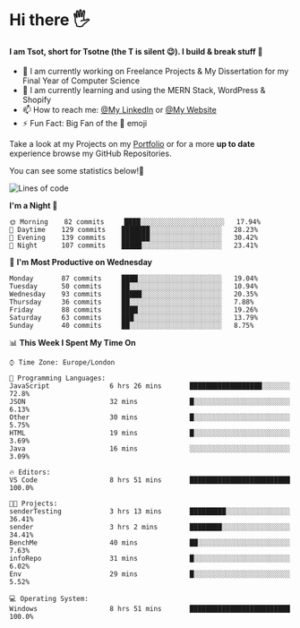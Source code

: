 # Hi there :raised_hand_with_fingers_splayed:
#### I am Tsot, short for Tsotne (the T is silent :wink:). I build & break stuff :space_invader:
- :telescope: I am currently working on Freelance Projects & My Dissertation for my Final Year of Computer Science
- :seedling: I am currently learning and using the MERN Stack, WordPress & Shopify
- :mailbox: How to reach me: [@My LinkedIn](https://www.linkedin.com/in/tsotne-gvadzabia/) or [@My Website](https://tsotnegvadzabia.me/contact)
- :zap: Fun Fact: Big Fan of the :space_invader: emoji

Take a look at my Projects on my [Portfolio](https://tsotnegvadzabia.me/) or for a more **up to date** experience browse my GitHub Repositories.

You can see some statistics below!:space_invader:
<!--START_SECTION:waka-->
![Lines of code](https://img.shields.io/badge/From%20Hello%20World%20I%27ve%20Written-3.5%20million%20lines%20of%20code-blue)

**I'm a Night 🦉** 

```text
🌞 Morning    82 commits     ████░░░░░░░░░░░░░░░░░░░░░   17.94% 
🌆 Daytime    129 commits    ███████░░░░░░░░░░░░░░░░░░   28.23% 
🌃 Evening    139 commits    ███████░░░░░░░░░░░░░░░░░░   30.42% 
🌙 Night      107 commits    █████░░░░░░░░░░░░░░░░░░░░   23.41%

```
📅 **I'm Most Productive on Wednesday** 

```text
Monday       87 commits     ████░░░░░░░░░░░░░░░░░░░░░   19.04% 
Tuesday      50 commits     ██░░░░░░░░░░░░░░░░░░░░░░░   10.94% 
Wednesday    93 commits     █████░░░░░░░░░░░░░░░░░░░░   20.35% 
Thursday     36 commits     ██░░░░░░░░░░░░░░░░░░░░░░░   7.88% 
Friday       88 commits     ████░░░░░░░░░░░░░░░░░░░░░   19.26% 
Saturday     63 commits     ███░░░░░░░░░░░░░░░░░░░░░░   13.79% 
Sunday       40 commits     ██░░░░░░░░░░░░░░░░░░░░░░░   8.75%

```


📊 **This Week I Spent My Time On** 

```text
⌚︎ Time Zone: Europe/London

💬 Programming Languages: 
JavaScript               6 hrs 26 mins       ██████████████████░░░░░░░   72.8% 
JSON                     32 mins             █░░░░░░░░░░░░░░░░░░░░░░░░   6.13% 
Other                    30 mins             █░░░░░░░░░░░░░░░░░░░░░░░░   5.75% 
HTML                     19 mins             █░░░░░░░░░░░░░░░░░░░░░░░░   3.69% 
Java                     16 mins             ░░░░░░░░░░░░░░░░░░░░░░░░░   3.09%

🔥 Editors: 
VS Code                  8 hrs 51 mins       █████████████████████████   100.0%

🐱‍💻 Projects: 
senderTesting            3 hrs 13 mins       █████████░░░░░░░░░░░░░░░░   36.41% 
sender                   3 hrs 2 mins        ████████░░░░░░░░░░░░░░░░░   34.41% 
BenchMe                  40 mins             ██░░░░░░░░░░░░░░░░░░░░░░░   7.63% 
infoRepo                 31 mins             █░░░░░░░░░░░░░░░░░░░░░░░░   6.02% 
Env                      29 mins             █░░░░░░░░░░░░░░░░░░░░░░░░   5.52%

💻 Operating System: 
Windows                  8 hrs 51 mins       █████████████████████████   100.0%

```


<!--END_SECTION:waka-->
